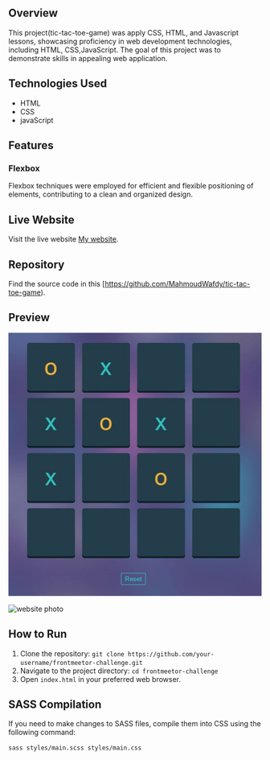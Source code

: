 ## Overview
This project(tic-tac-toe-game) was apply CSS, HTML, and Javascript lessons, showcasing proficiency in web development technologies, including HTML, CSS,JavaScript. The goal of this project was to demonstrate skills in appealing web application.

## Technologies Used
- HTML
- CSS
- javaScript

## Features

### Flexbox 
Flexbox  techniques were employed for efficient and flexible positioning of elements, contributing to a clean and organized design.

## Live Website
Visit the live website [My website](https://mahmoudwafdy.github.io/tic-tac-toe-game/).

## Repository
Find the source code in this [https://github.com/MahmoudWafdy/tic-tac-toe-game).

## Preview
![website photo](./1.JPG) 

![website photo](./2.JPG) 

## How to Run
1. Clone the repository: `git clone https://github.com/your-username/frontmeetor-challenge.git`
2. Navigate to the project directory: `cd frontmeetor-challenge`
3. Open `index.html` in your preferred web browser.

## SASS Compilation
If you need to make changes to SASS files, compile them into CSS using the following command:
```bash
sass styles/main.scss styles/main.css
